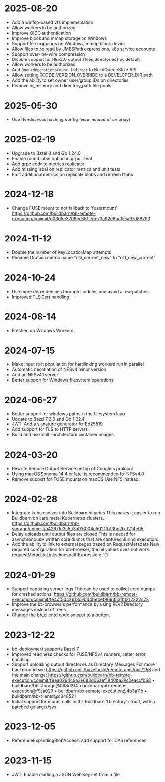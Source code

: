 # 2025-08-20

* Add a winfsp-based vfs implementation
* Allow workers to be authorized
* Improve OIDC authentication
* Improve block and mmap storage on Windows
* Support file mappings on Windows, mmap block device
* Allow files to be read by JMESPath expressions, k8s service accounts
* Support over-the-wire compression
* Disable support for REv2.0 output_{files,directories} by default
* Allow workers to be authorized
* Add `QueuedOperationsCount.Indirect` to BuildQueueState API
* Allow setting XCODE_VERSION_OVERRIDE to a DEVELOPER_DIR path
* Add the ability to set owner user/group IDs on directories
* Remove in_memory and directory_path file pools

# 2025-05-30

* Use Rendezvous hashing config (map instead of an array)

# 2025-02-19

* Upgrade to Bazel 8 and Go 1.24.0
* Enable round robin option in grpc client
* Add grpc code to metrics replicator
* Add missing label on replicator metrics and unit tests
* Emit additional metrics on replicate blobs and refresh blobs

# 2024-12-18

* Change FUSE mount to not fallback to 'fusermount'
  https://github.com/buildbarn/bb-remote-execution/commit/d03d5e3708ed851f7ec73a92e8ba155a97d88793

# 2024-11-12

* Double the number of KeyLocationMap attempts
* Rename Grafana metric name "old_current_new" to "old_new_current"

# 2024-10-24

* Use more dependencies through modules and avoid a few patches
* Improved TLS Cert handling

# 2024-08-14

* Freshen up Windows Workers

# 2024-07-15

* Make input root population for hardlinking workers run in parallel
* Automatic negotiation of NFSv4 minor version
* Add an NFSv4.1 server
* Better support for Windows filesystem operations

# 2024-06-27

* Better support for windows paths in the filesystem layer
* Update to Bazel 7.2.0 and Go 1.22.4
* JWT: Add a signature generator for Ed25519
* Add support for TLS to HTTP servers
* Build and use multi-architecture container images.

# 2024-03-20

* Rewrite Remote Output Service on top of Google's protocol
* Using macOS Sonoma 14.4 or later is recommended for NFSv4.0
* Remove support for FUSE mounts on macOS
  Use NFS instead.

# 2024-02-28

* Integrate kuberesolver into Buildbarn binaries
  This makes it easier to run Buildbarn on bare metal Kubernetes clusters.
  https://github.com/buildbarn/bb-storage/commit/a4267fc3c5c3a916004c5021fb13bc2bcf214e05
* Delay uploads until output files are closed
  This is needed for asynchronously written core dumps that are captured during execution.
* Add the ability to link to external pages based on RequestMetadata
  New required configuration for bb-browser, the nil values does not work.
    requestMetadataLinksJmespathExpression: '`{}`'

# 2024-01-29

* Support capturing server logs
  This can be used to collect core dumps for crashed actions.
  https://github.com/buildbarn/bb-remote-execution/commit/fe4cf5d42613d9b44be4ef969353fb1212222c73
* Improve the bb-browser's performance by using REv2 Directory messages instead
  of trees
* Change the bb_clientd code snippet to a button.

# 2023-12-22

* bb-deployment supports Bazel 7
* Improved readiness checks for FUSE/NFSv4 runners, better error handling
* Support uploading output directories as Directory Messages
  For more background see https://github.com/bazelbuild/remote-apis/pull/258
  and the main change: https://github.com/buildbarn/bb-remote-execution/commit/f9ea0294c9a36683d06aef1840ba39c2eaccfb68
  • buildbarn/bb-storage@068d214
  • buildbarn/bb-remote-execution@f9ea029
  • buildbarn/bb-remote-execution@4b3a11b
  • buildbarn/bb-clientd@c348521
* Initial support for mount calls in the Buildbarn 'Directory' struct, with a patched golang/x/sys

# 2023-12-05

* ReferenceExpandingBlobAccess: Add support for CAS references

# 2023-11-15

* JWT: Enable reading a JSON Web Key set from a file

